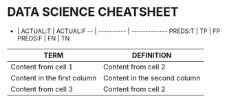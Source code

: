# DATA SCIENCE CHEATSHEET

* | ACTUAL:T | ACTUAL:F
-- | ---------- | -------------
PREDS:T | TP | FP
PREDS:F | FN | TN


TERM | DEFINITION
------------ | -------------
Content from cell 1 | Content from cell 2
Content in the first column | Content in the second column
Content from cell 3 | Content from cell 2
